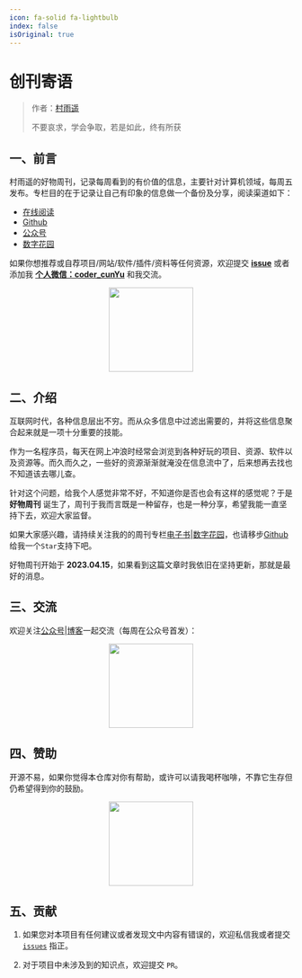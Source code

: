 ```yaml
---
icon: fa-solid fa-lightbulb
index: false
isOriginal: true
---
```

# 创刊寄语


> 作者：[村雨遥](https://github.com/cunyu1943)
> 
> 不要哀求，学会争取，若是如此，终有所获


## 一、前言

村雨遥的好物周刊，记录每周看到的有价值的信息，主要针对计算机领域，每周五发布。专栏目的在于记录让自己有印象的信息做一个备份及分享，阅读渠道如下：

- [在线阅读](https://cunyu1943.github.io/weekly)
- [Github](https://github.com/cunyu1943/weekly)
- [公众号](https://mp.weixin.qq.com/mp/appmsgalbum?__biz=MzIyNTg2MjkzNw==&action=getalbum&album_id=2501145320567963650&scene=173&from_msgid=2247497779&from_itemidx=1&count=3&nolastread=1#wechat_redirect)
- [数字花园](https://yuque.com/cunyu1943/weekly)

如果你想推荐或自荐项目/网站/软件/插件/资料等任何资源，欢迎提交 **[issue](https://github.com/cunyu1943/weekly/issues)** 或者添加我 **[个人微信：coder_cunYu](/contact/wechat.svg)** 和我交流。

<center>
<img src="/contact/wechat.svg" width="150" />
</center>

## 二、介绍

互联网时代，各种信息层出不穷。而从众多信息中过滤出需要的，并将这些信息聚合起来就是一项十分重要的技能。

作为一名程序员，每天在网上冲浪时经常会浏览到各种好玩的项目、资源、软件以及资源等。而久而久之，一些好的资源渐渐就淹没在信息流中了，后来想再去找也不知道该去哪儿查。

针对这个问题，给我个人感觉非常不好，不知道你是否也会有这样的感觉呢？于是 **好物周刊** 诞生了，周刊于我而言既是一种留存，也是一种分享，希望我能一直坚持下去，欢迎大家监督。

如果大家感兴趣，请持续关注我的的周刊专栏[电子书](https://cunyu1943.github.io/weekly)|[数字花园](https://yuque.com/cunyu1943/weekly)，也请移步[Github](https://github.com/cunyu1943/weekly)给我一个`Star`支持下吧。

好物周刊开始于 **2023.04.15**，如果看到这篇文章时我依旧在坚持更新，那就是最好的消息。

## 三、交流

欢迎关注[公众号](https://mp.weixin.qq.com/mp/appmsgalbum?__biz=MzIyNTg2MjkzNw==&action=getalbum&album_id=2501145320567963650&scene=173&from_msgid=2247497779&from_itemidx=1&count=3&nolastread=1#wechat_redirect)|[博客](https://cunyu1943.github.io/weekly)一起交流（每周在公众号首发）：

<center>
<img src="/contact/wechatpublic.svg" width="150" />
</center>


## 四、赞助

开源不易，如果你觉得本仓库对你有帮助，或许可以请我喝杯咖啡，不靠它生存但仍希望得到你的鼓励。

<center>
<img src="/award/donate.svg" width = "150">
</center>

## 五、贡献

1.  如果您对本项目有任何建议或者发现文中内容有错误的，欢迎私信我或者提交 [`issues`](https://github.com/cunyu1943/weekly/issues) 指正。

2.  对于项目中未涉及到的知识点，欢迎提交 `PR`。
